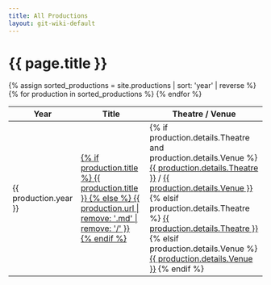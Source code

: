 ```yaml
---
title: All Productions
layout: git-wiki-default
---
```

<h1>{{ page.title }}</h1>
<table>
  <thead>
    <tr>
      <th>Year</th>
      <th>Title</th>
      <th>Theatre / Venue</th>
    </tr>
  </thead>
  <tbody>
    {% assign sorted_productions = site.productions | sort: 'year' | reverse %}
    {% for production in sorted_productions %}
        <tr>
          <td>{{ production.year }}</td>
          <td>
            <a href="{{ production.url }}">
              {% if production.title %}
                {{ production.title }}
              {% else %}
                {{ production.url | remove: '.md' | remove: '/' }}
              {% endif %}
            </a>
          </td>
          <td>
            {% if production.details.Theatre and production.details.Venue %}
              <a href="/theatres/{{ production.details.Theatre | replace: " ", "_" }}">{{ production.details.Theatre }}</a> / 
              <a href="/venues/{{ production.details.Venue | replace: " ", "_" }}">{{ production.details.Venue }}</a>
            {% elsif production.details.Theatre %}
              <a href="/theatres/{{ production.details.Theatre | replace: " ", "_" }}">{{ production.details.Theatre }}</a>
            {% elsif production.details.Venue %}
              <a href="/venues/{{ production.details.Venue | replace: " ", "_" }}">{{ production.details.Venue }}</a>
            {% endif %}
          </td>
        </tr>
    {% endfor %}
  </tbody>
</table>
